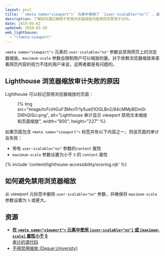 ```yaml
---
layout: post
title: '`<meta name="viewport">` 元素中使用了 `[user-scalable="no"]` ，或者 `[maximum-scale]` 属性小于 `5`'
description: 了解如何通过确保不禁用浏览器缩放功能使网页更易于访问。
date: 2019-05-02
updated: 2020-03-20
web_lighthouse:
  - "\tmeta-viewport"
---
```


`<meta name="viewport">` 元素的 `user-scalable="no"` 参数会禁用网页上的浏览器缩放。`maximum-scale` 参数会限制用户可以缩放的量。对于依赖浏览器缩放来查看网页内容的视力不佳的用户来说，这两者都是有问题的。

## Lighthouse 浏览器缩放审计失败的原因

Lighthouse 可以标记禁用浏览器缩放的页面：

<figure>{% Img src="image/tcFciHGuF3MxnTr1y5ue01OGLBn2/84cMMpBDm0rDl6hQISci.png", alt="Lighthouse 审计显示 viewport 禁用文本缩放和页面缩放", width="800", height="227" %}</figure>

如果页面包含 `<meta name="viewport">` 标签并有以下内容之一，则该页面的审计会失败：

- 带有 `user-scalable="no"` 参数的`content` 属性
- `maximum-scale` 参数设置为小于 `5` 的 `content` 属性

{% include 'content/lighthouse-accessibility/scoring.njk' %}

## 如何避免禁用浏览器缩放

从 viewport 元标签中删除 `user-scalable="no"` 参数，并确保将 `maximum-scale` 参数设置为 `5` 或更大。

## 资源

- [**在 `<meta name="viewport">` 元素中使用 `[user-scalable="no"]` 或 `[maximum-scale]` 属性小于 5** <br> 审计的源代码](https://github.com/GoogleChrome/lighthouse/blob/master/core/audits/accessibility/meta-viewport.js)
- [不得禁用缩放 (Deque University)](https://dequeuniversity.com/rules/axe/3.3/meta-viewport)
